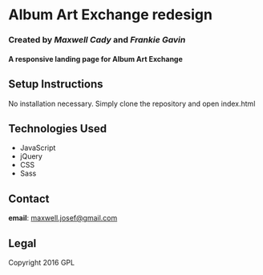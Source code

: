# Album Art Exchange redesign
### Created by _Maxwell Cady_ and _Frankie Gavin_
#### A responsive landing page for Album Art Exchange

## Setup Instructions
No installation necessary. Simply clone the repository and open index.html

## Technologies Used

* JavaScript
* jQuery
* CSS
* Sass

## Contact
**email**: maxwell.josef@gmail.com

## Legal
Copyright 2016 GPL

